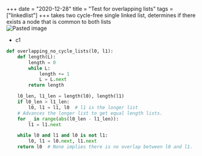 +++ 
date = "2020-12-28"
title = "Test for overlapping lists"
tags = ["linkedlist"]
+++
takes two cycle-free single linked list, determines if there exists a node that is common to both lists  
![Pasted image](https://i.imgur.com/r1u1amI.png)
- c1 
```python
def overlapping_no_cycle_lists(l0, l1):
    def length(L):
        length = 0
        while L:
            length += 1
            L = L.next
        return length

    l0_len, l1_len = length(l0), length(l1)
    if l0_len > l1_len:
        l0, l1 = l1, l0  # l1 is the longer list
    # Advances the longer list to get equal length lists.
    for _ in range(abs(l0_len - l1_len)):
        l1 = l1.next

    while l0 and l1 and l0 is not l1:
        l0, l1 = l0.next, l1.next
    return l0  # None implies there is no overlap between l0 and l1.
```
